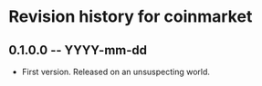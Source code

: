 # Revision history for coinmarket

## 0.1.0.0  -- YYYY-mm-dd

* First version. Released on an unsuspecting world.
